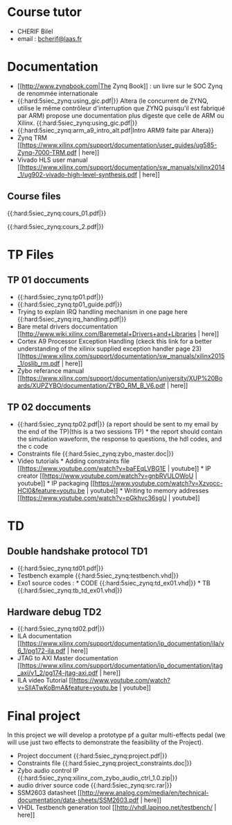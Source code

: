 

# Course tutor

  * CHERIF Bilel
  * email : bcherif@laas.fr

# Documentation

  * [[http://www.zynqbook.com|The Zynq Book]] : un livre sur le SOC Zynq de renommée internationale
  * {{:hard:5siec_zynq:using_gic.pdf|}} Altera (le concurrent de ZYNQ, utilise le même contrôleur d'interruption que ZYNQ puisqu'il est fabriqué par ARM) propose une documentation plus digeste que celle de ARM ou Xilinx. {{:hard:5siec_zynq:using_gic.pdf|}}
  * {{:hard:5siec_zynq:arm_a9_intro_alt.pdf|Intro ARM9 faite par Altera}}
  * Zynq TRM [[https://www.xilinx.com/support/documentation/user_guides/ug585-Zynq-7000-TRM.pdf | here]]
  * Vivado HLS user manual [[https://www.xilinx.com/support/documentation/sw_manuals/xilinx2014_1/ug902-vivado-high-level-synthesis.pdf | here]]

## Course files
{{:hard:5siec_zynq:cours_01.pdf|}}

{{:hard:5siec_zynq:cours_2.pdf|}}

# TP Files

## TP 01 doccuments

  * {{:hard:5siec_zynq:tp01.pdf|}}
  * {{:hard:5siec_zynq:tp01_guide.pdf|}}
  * Trying to explain IRQ handling mechanism in one page here {{:hard:5siec_zynq:irq_handling.pdf|}}
  * Bare metal drivers doccumentation [[http://www.wiki.xilinx.com/Baremetal+Drivers+and+Libraries | here]]
  * Cortex A9 Processor Exception Handling (ckeck this link for a better understanding of the xilinix supplied exception handler page 23) [[https://www.xilinx.com/support/documentation/sw_manuals/xilinx2015_1/oslib_rm.pdf | here]]
  * Zybo referance manual [[https://www.xilinx.com/support/documentation/university/XUP%20Boards/XUPZYBO/documentation/ZYBO_RM_B_V6.pdf | here]]

## TP 02 doccuments

  * {{:hard:5siec_zynq:tp02.pdf|}} (a report should be sent to my email by the end of the TP)(this is a two sessions TP)
          * the report should contain the simulation waveform, the response to questions, the hdl codes, and the c code
  * Constraints file {{:hard:5siec_zynq:zybo_master.doc|}}
  * Video tutorials
         * Adding constraints file [[https://www.youtube.com/watch?v=baFEqLVBG1E | youtube]]
         * IP creator [[https://www.youtube.com/watch?v=gnbRVULOWoU | youtube]]
         * IP packaging [[https://www.youtube.com/watch?v=Xzvocc-HCl0&feature=youtu.be | youtube]]
         * Writing to memory addresses [[https://www.youtube.com/watch?v=pGkhvc36sgU | youtube]]

# TD

## Double handshake protocol TD1

  * {{:hard:5siec_zynq:td01.pdf|}}
  * Testbench example {{:hard:5siec_zynq:testbench.vhd|}}
  * Exo1 source codes :
         * CODE {{:hard:5siec_zynq:td_ex01.vhd|}}
         * TB {{:hard:5siec_zynq:tb_td_ex01.vhd|}}
## Hardware debug TD2

  * {{:hard:5siec_zynq:td02.pdf|}}
  * ILA documentation [[https://www.xilinx.com/support/documentation/ip_documentation/ila/v6_1/pg172-ila.pdf | here]]
  * JTAG to AXI Master documentation [[https://www.xilinx.com/support/documentation/ip_documentation/jtag_axi/v1_2/pg174-jtag-axi.pdf | here]]
  * ILA video Tutorial [[https://www.youtube.com/watch?v=SllATwKoBmA&feature=youtu.be | youtube]]


# Final project

In this project we will develop a prototype pf a guitar multi-effects pedal (we will use just two effects to demonstrate the feasibility of the Project).

  * Project doccument {{:hard:5siec_zynq:project.pdf|}}
  * Constraints file {{:hard:5siec_zynq:project_constraints.doc|}}
  * Zybo audio control IP {{:hard:5siec_zynq:xilinx_com_zybo_audio_ctrl_1.0.zip|}}
  * audio driver source code {{:hard:5siec_zynq:src.rar|}}
  * SSM2603 datasheet [[http://www.analog.com/media/en/technical-documentation/data-sheets/SSM2603.pdf | here]]
  * VHDL Testbench generation tool [[http://vhdl.lapinoo.net/testbench/ | here]]
